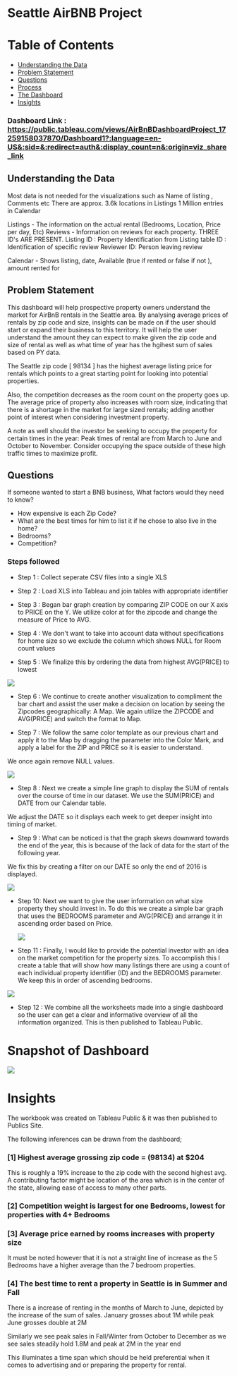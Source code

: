 # Seattle AirBNB Project

# Table of Contents
- [Understanding the Data](#Understanding-the-Data)
- [Problem Statement](#Problem-Statement)
- [Questions](#Questions)
- [Process](#Steps-followed)
- [The Dashboard](#Snapshot-of-Dashboard)
- [Insights](#Insights)

### Dashboard Link : https://public.tableau.com/views/AirBnBDashboardProject_17259158037870/Dashboard1?:language=en-US&:sid=&:redirect=auth&:display_count=n&:origin=viz_share_link

## Understanding the Data
Most data is not needed for the visualizations such as Name of listing , Comments etc
There are approx. 3.6k locations in Listings 
  1 Million entries in Calendar


Listings - The information on the actual rental (Bedrooms, Location, Price per day, Etc) 
Reviews - Information on reviews for each property. 
     THREE ID's ARE PRESENT. 
      Listing ID : Property Identification from Listing table
      ID : Identification of specific review
      Reviewer ID: Person leaving review 

Calendar - Shows listing, date, Available (true if rented or false if not ), amount rented for 
      

## Problem Statement

This dashboard will help prospective property owners understand the market for AirBnB rentals in the Seattle area. By analysing average prices of rentals by zip code and size, insights can be made on if the user should start or expand their business to this territory. It will help the user understand the amount they can expect to make given the zip code and size of rental as well as what time of year has the hgihest sum of sales based on PY data.

The Seattle zip code [ 98134 ] has the highest average listing price for rentals which points to a great starting point for looking into potential properties. 

Also, the competition decreases as the room count on the property goes up. The average price of property also increases with room size, indicating that there is a shortage in the market for large sized rentals; adding another point of interest when considering investment property. 

A note as well should the investor be seeking to occupy the property for certain times in the year: Peak times of rental are from March to June and October to November. 
Consider occupying the space outside of these high traffic times to maximize profit. 



## Questions 
If someone wanted to start a BNB business, What factors would they need to know? 
- How expensive is each Zip Code? 
-  What are the best times for him to list it if he chose to also live in the home? 
-  Bedrooms? 
- Competition? 

### Steps followed 

- Step 1 : Collect seperate CSV files into a single XLS

- Step 2 : Load XLS into Tableau and join tables with appropriate identifier  

- Step 3 : Began bar graph creation by comparing ZIP CODE on our X axis to PRICE on the Y. We utilize color at for the zipcode and change the measure of Price to AVG.

- Step 4 : We don't want to take into account data without specifications for home size so we exclude the column which shows NULL for Room count values

- Step 5 : We finalize this by ordering the data from highest AVG(PRICE) to lowest

![](Images/Airbnb%20zipcode%20Price.png)

- Step 6 : We continue to create another visualization to compliment the bar chart and assist the user make a decision on location by seeing the Zipcodes geographically: A Map.
We again utilize the ZIPCODE and AVG(PRICE) and switch the format to Map. 

- Step 7 : We follow the same color template as our previous chart and apply it to the Map by dragging the parameter into the Color Mark, and apply a label for the ZIP and PRICE so it is easier to understand. 

We once again remove NULL values. 

![](Images/Airbnbmap.png)

- Step 8 : Next we create a simple line graph to display the SUM of rentals over the course of time in our dataset. We use the SUM(PRICE) and  DATE from our Calendar table.

 We adjust the DATE so it displays each week to get deeper insight into timing of market. 

- Step 9 : What can be noticed is that the graph skews downward towards the end of the year, this is because of the lack of data for the start of the following year.

 We fix this by creating a filter on our DATE so only the end of 2016 is displayed. 

 ![](Images/Airbnbyear.png)

- Step 10: Next we want to give the user information on what size property they should invest in. To do this we create a simple bar graph that uses the BEDROOMS parameter and AVG(PRICE) and arrange it in ascending order based on Price.

  ![](Images/Airbnbroomprice.png)

- Step 11 : Finally, I would like to provide the potential investor with an idea on the market competition for the property sizes. To accomplish this I create a table that will show how many listings there are using a count of each individual property identifier (ID) and the BEDROOMS parameter. We keep this in order of ascending bedrooms.

![](Images/Airbnbcomeptition.png)

- Step 12 : We combine all the worksheets made into a single dashboard so the user can get a clear and informative overview of all the information organized. This is then published to Tableau Public. 




# Snapshot of Dashboard 

![](Images/Airbnbdashboard.png)



# Insights

The workbook was created on Tableau Public & it was then published to Publics Site.

The following inferences can be drawn from the dashboard;

### [1] Highest average grossing zip code = (98134) at $204

This is roughly a 19% increase to the zip code with the second highest avg. 
A contributing factor might be location of the area which is in the center of the state, allowing ease of access to many other parts. 
           
### [2] Competition weight is largest for one Bedrooms, lowest for properties with 4+ Bedrooms 
  
### [3] Average price earned by rooms increases with property size
It must be noted however that it is not a straight line of increase as the 5 Bedrooms have a higher average than the 7 bedroom properties.


 ### [4] The best time to rent a property in Seattle is in Summer and Fall 
 There is a increase of renting in the months of March to June, depicted by the increase of the sum of sales. 
 January grosses about 1M while peak June grosses double at 2M 

 Similarly we see peak sales in Fall/Winter from October to December as we see sales steadily hold 1.8M and peak at 2M in the year end 
 
 This illuminates a time span which should be held preferential when it comes to advertising and or preparing the property for rental.  
 

